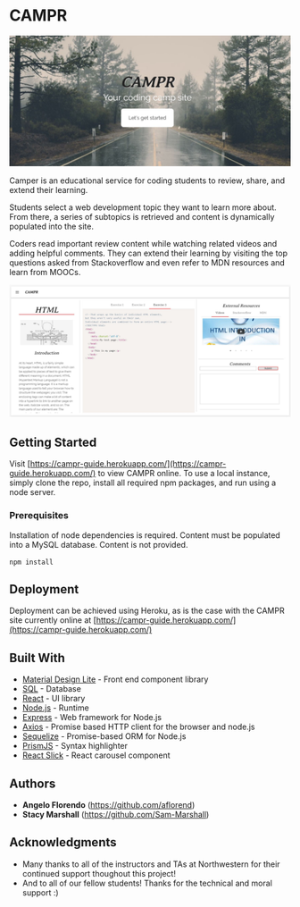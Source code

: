 # CAMPR

![CAMPR Welcome Screen](./public/images/readme-screen3.JPG?raw=true "CAMPR Welcome Screen")

Camper is an educational service for coding students to review, share, and extend their learning.

Students select a web development topic they want to learn more about. From there, a series of subtopics is retrieved and content is dynamically populated into the site.

Coders read important review content while watching related videos and adding helpful comments. They can extend their learning by visiting the top questions asked from Stackoverflow and even refer to MDN resources and learn from MOOCs.

![CAMPR App Screen](./public/images/readme-screen2.JPG?raw=true "CAMPR App Screen")

## Getting Started

Visit [https://campr-guide.herokuapp.com/](https://campr-guide.herokuapp.com/) to view CAMPR online. To use a local instance, simply clone the repo, install all required npm packages, and run using a node server.

### Prerequisites

Installation of node dependencies is required. Content must be populated into a MySQL database. Content is not provided.

```
npm install
```

## Deployment

Deployment can be achieved using Heroku, as is the case with the CAMPR site currently online at [https://campr-guide.herokuapp.com/](https://campr-guide.herokuapp.com/)

## Built With

* [Material Design Lite](https://getmdl.io/) - Front end component library
* [SQL](https://www.microsoft.com/en-us/learning/sql-training.aspx) - Database
* [React](https://facebook.github.io/react/) - UI library
* [Node.js](https://nodejs.org/) - Runtime
* [Express](https://expressjs.com/) - Web framework for Node.js
* [Axios](https://github.com/mzabriskie/axios) - Promise based HTTP client for the browser and node.js
* [Sequelize](http://docs.sequelizejs.com/) - Promise-based ORM for Node.js
* [PrismJS](http://prismjs.com/) - Syntax highlighter
* [React Slick](https://github.com/akiran/react-slick) - React carousel component


## Authors

* **Angelo Florendo** (https://github.com/aflorend)
* **Stacy Marshall** (https://github.com/Sam-Marshall)


## Acknowledgments

* Many thanks to all of the instructors and TAs at Northwestern for their continued support thoughout this project!
* And to all of our fellow students! Thanks for the technical and moral support :)
